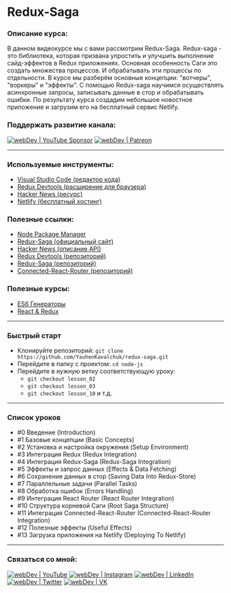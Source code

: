 # Redux-Saga

### Описание курса:
В данном видеокурсе мы с вами рассмотрим Redux-Saga.
Redux-saga - это библиотека, которая призвана упростить и улучшить выполнение сайд-эффектов в Redux приложениях. Основная особенность Саги это создать множества процессов. И обрабатывать эти процессы по отдельности. 
В курсе мы разберём основные концепции: "вотчеры", "воркеры" и "эффекты". С помощью Redux-saga научимся осуществлять асинхронные запросы, записывать данные в стор и обрабатывать ошибки. По результату курса создадим небольшое новостное приложение и загрузим его на бесплатный сервис Netlify.


### Поддержать развитие канала:
[<img alt="webDev | YouTube Sponsor" src="https://img.shields.io/badge/Become a sponsor-F70000.svg?&style=for-the-badge&logo=youtube&logoColor=fff" />][sponsor]
[<img alt="webDev | Patreon" src="https://img.shields.io/badge/Become a patron-EF6451.svg?&style=for-the-badge&logo=patreon&logoColor=fff" />][patron]

---

### Используемые инструменты:
- [Visual Studio Code (редактор кода)](https://code.visualstudio.com)
- [Redux Devtools (расширение для браузера)](https://chrome.google.com/webstore/detail/redux-devtools/lmhkpmbekcpmknklioeibfkpmmfibljd?hl=ru)
- [Hacker News (ресурс)](https://hn.algolia.com/?query=&sort=byPopularity&prefix&page=0&dateRange=all&type=story)
- [Netlify (бесплатный хостинг)](https://www.netlify.com)

### Полезные ссылки:
- [Node Package Manager](https://www.npmjs.com)
- [Redux-Saga (официальный сайт)](https://redux-saga.js.org)
- [Hacker News (описание API)](https://hn.algolia.com/api)
- [Redux Devtools (репозиторий)](https://github.com/zalmoxisus/redux-devtools-extension)
- [Redux-Saga (репозиторий)](https://github.com/redux-saga/redux-saga)
- [Connected-React-Router (репозиторий)](https://github.com/supasate/connected-react-router)

### Полезные курсы:
- [ES6 Генераторы](https://youtu.be/ejdhriCfF8s)
- [React & Redux](https://www.youtube.com/playlist?list=PLNkWIWHIRwME_Gv2vlWAR6TfeSXylYfw4)

---

### Быстрый старт
- Клонируйте репозиторий: `git clone https://github.com/YauhenKavalchuk/redux-saga.git`
- Перейдите в папку с проектом: `cd node-js`
- Перейдите в нужную ветку соответствующую уроку:
  - `git checkout lesson_02`
  - `git checkout lesson_03`
  - `git checkout lesson_10` и т.д.

---

### Список уроков
- #0 Введение (Introduction)
- #1 Базовые концепции (Basic Concepts)
- #2 Установка и настройка окружения (Setup Environment)
- #3 Интеграция Redux (Redux Integration)
- #4 Интеграция Redux-Saga (Redux-Saga Integration)
- #5 Эффекты и запрос данных (Effects & Data Fetching)
- #6 Сохранение данных в стор (Saving Data Into Redux-Store)
- #7 Параллельные задачи (Parallel Tasks)
- #8 Обработка ошибок (Errors Handling)
- #9 Интеграция React Router (React Router Integration)
- #10 Структура корневой Саги (Root Saga Structure)
- #11 Интеграция Connected-React-Router (Connected-React-Router Integration)
- #12 Полезные эффекты (Useful Effects)
- #13 Загрузка приложения на Netlify (Deploying To Netlify)

---

### Связаться со мной:
[<img alt="webDev | YouTube" src="https://img.shields.io/badge/youtube-FF0000.svg?&style=for-the-badge&logo=Instagram&logoColor=white" />][youtube]
[<img alt="webDev | Instagram" src="https://img.shields.io/badge/instagram-E4405F.svg?&style=for-the-badge&logo=Instagram&logoColor=white" />][instagram]
[<img alt="webDev | LinkedIn" src="https://img.shields.io/badge/linkedin-0077B5.svg?&style=for-the-badge&logo=linkedin&logoColor=white" />][linkedin]
[<img alt="webDev | Twitter" src="https://img.shields.io/badge/twitter-1DA1F2.svg?&style=for-the-badge&logo=Twitter&logoColor=white" />][twitter]
[<img alt="webDev | VK" src="https://img.shields.io/badge/vk-4680C2.svg?&style=for-the-badge&logo=Twitter&logoColor=white" />][vk]

[youtube]: https://youtube.com/YauhenKavalchuk
[instagram]: https://instagram.com/YauhenKavalchuk
[linkedin]: https://linkedin.com/in/YauhenKavalchuk
[vk]: https://vk.com/YauhenKavalchuk
[twitter]: https://twitter.com/YauhenKavalchuk
[sponsor]: https://www.youtube.com/channel/UCE9ODjNIkOHrnSdkYWLfYhg/join
[patron]: https://www.patreon.com/YauhenKavalchuk
